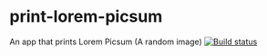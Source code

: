 # print-lorem-picsum
An app that prints Lorem Picsum (A random image)
[![Build status](https://build.appcenter.ms/v0.1/apps/107d5e11-f80c-490b-85b7-0180e55f8bc7/branches/main/badge)](https://appcenter.ms)
